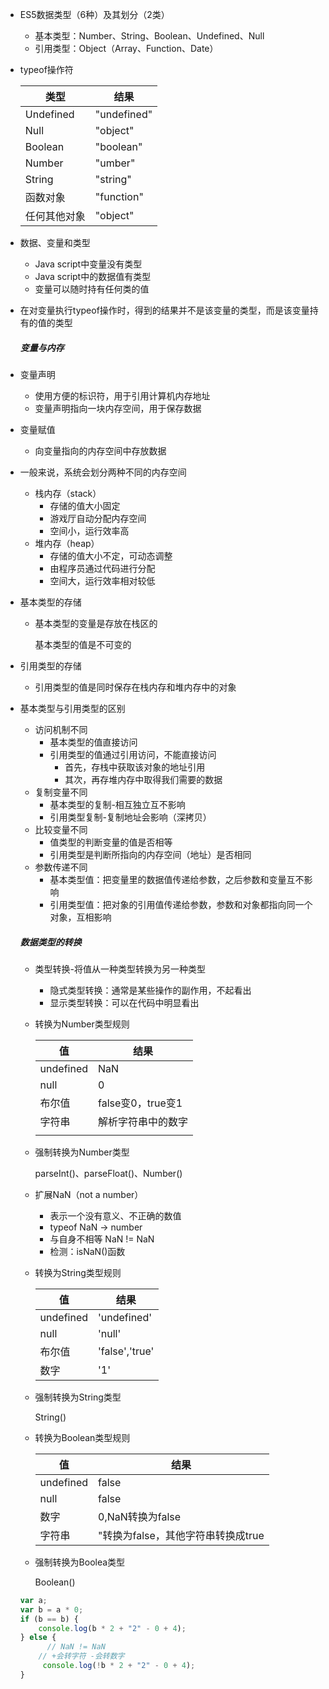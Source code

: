 - ES5数据类型（6种）及其划分（2类）

  - 基本类型：Number、String、Boolean、Undefined、Null
  - 引用类型：Object（Array、Function、Date）

- typeof操作符

  | 类型         | 结果        |
  | ------------ | ----------- |
  | Undefined    | "undefined" |
  | Null         | "object"    |
  | Boolean      | "boolean"   |
  | Number       | "umber"     |
  | String       | "string"    |
  | 函数对象     | "function"  |
  | 任何其他对象 | "object"    |

- 数据、变量和类型

  - Java script中变量没有类型
  - Java script中的数据值有类型
  - 变量可以随时持有任何类的值
  
- 在对变量执行typeof操作时，得到的结果并不是该变量的类型，而是该变量持有的值的类型

  ##### 变量与内存

- 变量声明

  - 使用方便的标识符，用于引用计算机内存地址
  - 变量声明指向一块内存空间，用于保存数据

- 变量赋值

  - 向变量指向的内存空间中存放数据

- 一般来说，系统会划分两种不同的内存空间

  - 栈内存（stack）
    - 存储的值大小固定
    - 游戏厅自动分配内存空间
    - 空间小，运行效率高
  - 堆内存（heap）
    - 存储的值大小不定，可动态调整
    - 由程序员通过代码进行分配
    - 空间大，运行效率相对较低

- 基本类型的存储

  - 基本类型的变量是存放在栈区的

    基本类型的值是不可变的

- 引用类型的存储

  - 引用类型的值是同时保存在栈内存和堆内存中的对象

- 基本类型与引用类型的区别

  - 访问机制不同
    - 基本类型的值直接访问
    - 引用类型的值通过引用访问，不能直接访问
      - 首先，存栈中获取该对象的地址引用
      - 其次，再存堆内存中取得我们需要的数据
  - 复制变量不同
    - 基本类型的复制-相互独立互不影响
    - 引用类型复制-复制地址会影响（深拷贝）
  - 比较变量不同
    - 值类型的判断变量的值是否相等
    - 引用类型是判断所指向的内存空间（地址）是否相同
  - 参数传递不同
    - 基本类型值：把变量里的数据值传递给参数，之后参数和变量互不影响
    - 引用类型值：把对象的引用值传递给参数，参数和对象都指向同一个对象，互相影响

  ##### 数据类型的转换

  - 类型转换-将值从一种类型转换为另一种类型

    - 隐式类型转换：通常是某些操作的副作用，不起看出
    - 显示类型转换：可以在代码中明显看出

  - 转换为Number类型规则

    | 值        | 结果               |
    | --------- | ------------------ |
    | undefined | NaN                |
    | null      | 0                  |
    | 布尔值    | false变0，true变1  |
    | 字符串    | 解析字符串中的数字 |
    |           |                    |

  - 强制转换为Number类型

    parseInt()、parseFloat()、Number()

  - 扩展NaN（not a number）

    - 表示一个没有意义、不正确的数值
    - typeof NaN -> number
    - 与自身不相等 NaN != NaN
    - 检测：isNaN()函数

  - 转换为String类型规则

    | 值        | 结果           |
    | --------- | -------------- |
    | undefined | 'undefined'    |
    | null      | 'null'         |
    | 布尔值    | 'false','true' |
    | 数字      | '1'            |

  - 强制转换为String类型

    String()

  - 转换为Boolean类型规则

    | 值        | 结果                               |
    | --------- | ---------------------------------- |
    | undefined | false                              |
    | null      | false                              |
    | 数字      | 0,NaN转换为false                   |
    | 字符串    | "转换为false，其他字符串转换成true |

  - 强制转换为Boolea类型

    Boolean()

  ```javascript
  var a;
  var b = a * 0;
  if (b == b) {
      console.log(b * 2 + "2" - 0 + 4);
  } else {
    	// NaN != NaN  
      // +会转字符 -会转数字
       console.log(!b * 2 + "2" - 0 + 4);
  }
  ```

  